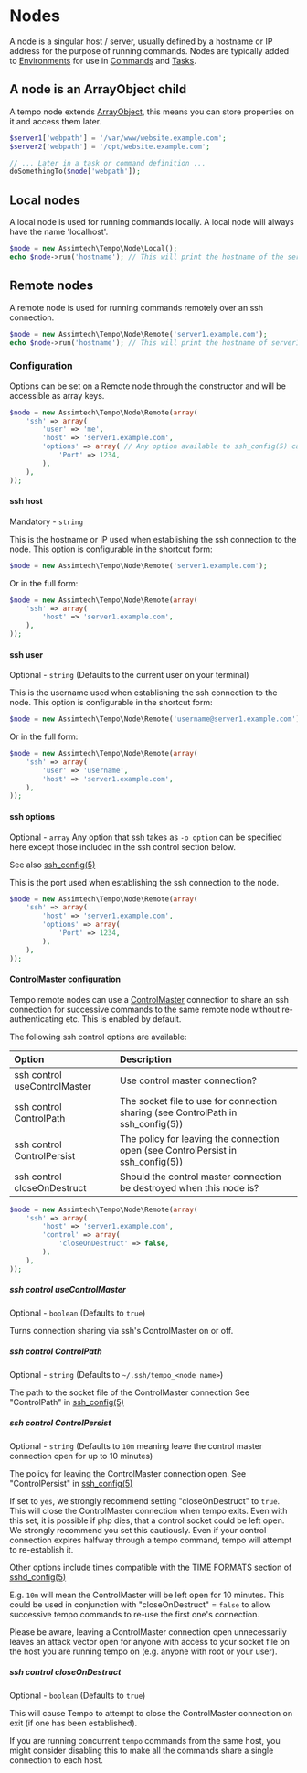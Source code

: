 # Nodes

A node is a singular host / server, usually defined by a hostname or IP address for the purpose of running commands.
Nodes are typically added to [Environments](03-Environments.md) for use in [Commands](05-Commands.md) and
[Tasks](06-Tasks.md).


## A node is an ArrayObject child

A tempo node extends [ArrayObject](http://php.net/manual/en/class.arrayobject.php), this means you can store properties
on it and access them later.

```php
$server1['webpath'] = '/var/www/website.example.com';
$server2['webpath'] = '/opt/website.example.com';

// ... Later in a task or command definition ...
doSomethingTo($node['webpath']);
```


## Local nodes

A local node is used for running commands locally. A local node will always have the name 'localhost'.

```php
$node = new Assimtech\Tempo\Node\Local();
echo $node->run('hostname'); // This will print the hostname of the server you are running tempo on
```


## Remote nodes

A remote node is used for running commands remotely over an ssh connection.

```php
$node = new Assimtech\Tempo\Node\Remote('server1.example.com');
echo $node->run('hostname'); // This will print the hostname of server1.example.com
```


### Configuration

Options can be set on a Remote node through the constructor and will be accessible as array keys.

```php
$node = new Assimtech\Tempo\Node\Remote(array(
    'ssh' => array(
        'user' => 'me',
        'host' => 'server1.example.com',
        'options' => array( // Any option available to ssh_config(5) can be specified here
            'Port' => 1234,
        ),
    ),
));
```


#### ssh host

Mandatory - `string`

This is the hostname or IP used when establishing the ssh connection to the node. This option is configurable in the
shortcut form:

```php
$node = new Assimtech\Tempo\Node\Remote('server1.example.com');
```

Or in the full form:

```php
$node = new Assimtech\Tempo\Node\Remote(array(
    'ssh' => array(
        'host' => 'server1.example.com',
    ),
));
```


#### ssh user

Optional - `string` (Defaults to the current user on your terminal)

This is the username used when establishing the ssh connection to the node. This option is configurable in the shortcut
form:

```php
$node = new Assimtech\Tempo\Node\Remote('username@server1.example.com');
```

Or in the full form:

```php
$node = new Assimtech\Tempo\Node\Remote(array(
    'ssh' => array(
        'user' => 'username',
        'host' => 'server1.example.com',
    ),
));
```


#### ssh options

Optional - `array` Any option that ssh takes as `-o option` can be specified here except those included in the ssh
control section below.

See also [ssh_config(5)](http://www.openbsd.org/cgi-bin/man.cgi/OpenBSD-current/man5/ssh_config.5)

This is the port used when establishing the ssh connection to the node.

```php
$node = new Assimtech\Tempo\Node\Remote(array(
    'ssh' => array(
        'host' => 'server1.example.com',
        'options' => array(
            'Port' => 1234,
        ),
    ),
));
```


#### ControlMaster configuration

Tempo remote nodes can use a [ControlMaster](http://www.openbsd.org/cgi-bin/man.cgi/OpenBSD-current/man5/ssh_config.5)
connection to share an ssh connection for successive commands to the same remote node without re-authenticating etc.
This is enabled by default.

The following ssh control options are available:

| Option                       | Description                                                                         |
| :--------------------------- | :---------------------------------------------------------------------------------- |
| ssh control useControlMaster | Use control master connection?                                                      |
| ssh control ControlPath      | The socket file to use for connection sharing (see ControlPath in ssh_config(5))    |
| ssh control ControlPersist   | The policy for leaving the connection open (see ControlPersist in ssh_config(5))    |
| ssh control closeOnDestruct  | Should the control master connection be destroyed when this node is?                |

```php
$node = new Assimtech\Tempo\Node\Remote(array(
    'ssh' => array(
        'host' => 'server1.example.com',
        'control' => array(
            'closeOnDestruct' => false,
        ),
    ),
));
```


##### ssh control useControlMaster

Optional - `boolean` (Defaults to `true`)

Turns connection sharing via ssh's ControlMaster on or off.


##### ssh control ControlPath

Optional - `string` (Defaults to `~/.ssh/tempo_<node name>`)

The path to the socket file of the ControlMaster connection
See "ControlPath" in [ssh_config(5)](http://www.openbsd.org/cgi-bin/man.cgi/OpenBSD-current/man5/ssh_config.5)


##### ssh control ControlPersist

Optional - `string` (Defaults to `10m` meaning leave the control master connection open for up to 10 minutes)

The policy for leaving the ControlMaster connection open.
See "ControlPersist" in [ssh_config(5)](http://www.openbsd.org/cgi-bin/man.cgi/OpenBSD-current/man5/ssh_config.5)

If set to `yes`, we strongly recommend setting "closeOnDestruct" to `true`. This will close the
ControlMaster connection when tempo exits. Even with this set, it is possible if php dies, that a control socket could
be left open. We strongly recommend you set this cautiously. Even if your control connection expires halfway through a
tempo command, tempo will attempt to re-establish it.

Other options include times compatible with the TIME FORMATS section of
[sshd_config(5)](http://www.openbsd.org/cgi-bin/man.cgi/OpenBSD-current/man5/sshd_config.5)

E.g. `10m` will mean the ControlMaster will be left open for 10 minutes. This could be used in conjunction with
"closeOnDestruct" = `false` to allow successive tempo commands to re-use the first one's connection.

Please be aware, leaving a ControlMaster connection open unnecessarily leaves an attack vector open for anyone with
access to your socket file on the host you are running tempo on (e.g. anyone with root or your user).


##### ssh control closeOnDestruct

Optional - `boolean` (Defaults to `true`)

This will cause Tempo to attempt to close the ControlMaster connection on exit (if one has been established).

If you are running concurrent `tempo` commands from the same host, you might consider disabling this to make all the
commands share a single connection to each host.
